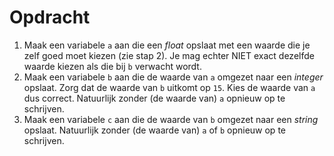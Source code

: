 <script>
  document.addEventListener("copy", function(e) {
    e.preventDefault();
    e.clipboardData.setData("text/plain", "");
  });

  document.addEventListener("DOMContentLoaded", function() {
    document.querySelectorAll("function").forEach(el => {
      const name = el.getAttribute("name");
      const inputsAttr = el.getAttribute("inputs");
      let html = `<span class="function">${name}</span>`;
      if (inputsAttr && inputsAttr.trim() !== "") {
        const inputs = inputsAttr.split(",");
        html += `<span class="functionseparators">(</span>`;
        html += inputs.map((input, i) => {
          const trimmed = input.trim();
          let typeClass = "functioninput-str"; // default to string
          if (/^-?\d+$/.test(trimmed)) {
            typeClass = "functioninput-int";
          } else if (/^-?\d*\.\d+$/.test(trimmed)) {
            typeClass = "functioninput-float";
          }
          return `<span class="${typeClass}">${trimmed}</span>${i < inputs.length - 1 ? '<span class="functionseparators">, </span>' : ''}`;
        }).join('');
        html += `<span class="functionseparators">)</span>`;
      }
      const codeEl = document.createElement("code");
      codeEl.innerHTML = html;
      el.replaceWith(codeEl);
    });
  });
</script>

<style>
  .invisible-text {
    color: transparent;
    font-size: 0.1em;
    display: inline;
    margin: 0;
    padding: 0;
  }
  /* To use this, put any text like this: 
  <span class="invisible-text">Your invisible text here</span> 
  */

  table {
    margin: 0 auto;       /* centers table horizontally */
  }
  th {
    font-size: 1.2em !important;
    white-space: nowrap;
  }
  td {
    white-space: nowrap;
  }

  .functioninput-int, .functioninput-float { color: red; }
  .functioninput-str { color: green; }
  .function { color: #a17702ff; }
  .functionseparators { color: black; }
</style>

# <b>Opdracht</b>
1. Maak een variabele <code>a</code> aan die een <i>float</i> opslaat met een waarde die je zelf goed moet kiezen (zie stap 2). Je mag echter NIET exact dezelfde waarde kiezen als die bij <code>b</code> verwacht wordt.
2. Maak een variabele <code>b</code> aan die de waarde van <code>a</code> omgezet naar een <i>integer</i> opslaat. Zorg dat de waarde van <code>b</code> uitkomt op <code>15</code>. Kies de waarde van <code>a</code> dus correct. Natuurlijk zonder (de waarde van) <code>a</code> opnieuw op te schrijven.
3. Maak een variabele <code>c</code> aan die de waarde van <code>b</code> omgezet naar een <i>string</i> opslaat. Natuurlijk zonder (de waarde van) <code>a</code> of <code>b</code> opnieuw op te schrijven.